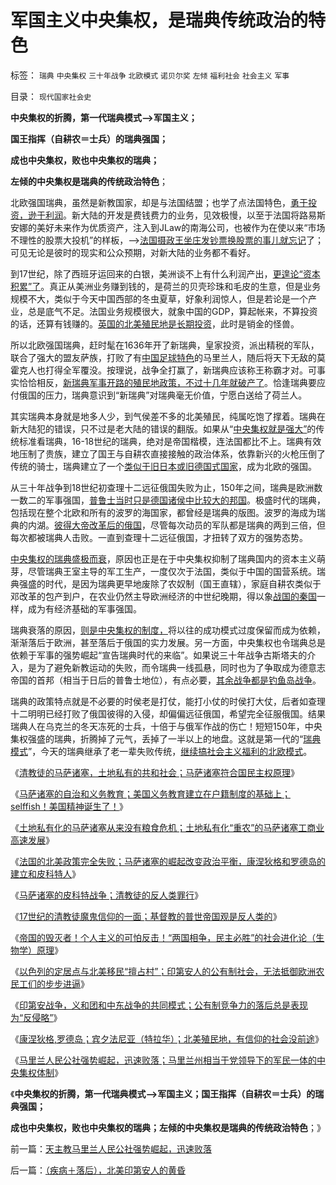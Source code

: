 # 军国主义中央集权，是瑞典传统政治的特色

标签： `瑞典` `中央集权` `三十年战争` `北欧模式` `诺贝尔奖` `左倾` `福利社会` `社会主义` `军事` 

目录： `现代国家社会史`

**中央集权的折腾，第一代瑞典模式——>军国主义；**

**国王指挥（自耕农＝士兵）的瑞典强国；**

**成也中央集权，败也中央集权的瑞典；**

**左倾的中央集权是瑞典的传统政治特色**；

北欧强国瑞典，虽然是新教国家，却是与法国结盟；也学了点法国特色，[勇于投资，逊于利润](../../../2011/8/20/法国的欧洲千年二奶命.md)。新大陆的开发是费钱费力的业务，见效极慢，以至于法国将路易斯安娜的美好未来作为优质资产，注入到JLaw的南海公司，也被作为在使以来“市场不理性的股票大投机”的样板，——>[法国摄政王坐庄发钞票换股票的事儿就忘记](../../../2011/6/5/利率，凯撒，西塞罗，威尼斯商人，纳粹，犹太人和货币战争.md)了；可见无论是彼时的现实和公众预期，对新大陆的业务都不看好。

到17世纪，除了西班牙运回来的白银，美洲谈不上有什么利润产出，[更遑论“资本积累”了](../../../2011/8/18/欧洲资本主义没有从美洲“资本积累”.md)。真正从美洲业务赚到钱的，是荷兰的贝壳珍珠和毛皮的生意，但是业务规模不大，类似于今天中国西部的冬虫夏草，好象利润惊人，但是若论是一个产业，总是底气不足。法国业务规模很大，就象中国的GDP，算起帐来，不算投资的话，还算有钱赚的。[英国的北美殖民地是长期投资](../../../2008/3/22/《爱国者》后谈北美独立战争的政治经济外交军事史.md)，此时是销金的怪兽。

所以北欧强国瑞典，赶时髦在1636年开了新瑞典，皇家投资，派出精税的军队，联合了强大的盟友萨族，打败了有[中国足球特色](../../../2010/7/1/有什么样的球迷，就有什么样的中国足球.md)的马里兰人，随后将天下无敌的莫霍克人也打得全军覆没。按理说，战争全打赢了，新瑞典应该称王称霸才对。可事实恰恰相反，[新瑞典军事开路的殖民地政策，不过十几年就破产了](../../../2009/2/1/国家兴亡，与军事无关.md)。恰逢瑞典要应付俄国的压力，瑞典意识到“新瑞典”对瑞典毫无价值，宁愿白送给了荷兰人。

其实瑞典本身就是地多人少，到气侯差不多的北美殖民，纯属吃饱了撑着。瑞典在新大陆犯的错误，只不过是老大陆的错误的翻版。如果从“[中央集权就是强大”](../../../2010/6/9/中央集权是防守性的国家策略；诸侯采邑目的是扩张.md)的传统标准看瑞典，16-18世纪的瑞典，绝对是帝国楷模，连法国都比不上。瑞典有效地压制了贵族，建立了国王与自耕农直接接触的政治体系，依靠新兴的火枪压倒了传统的骑士，瑞典建立了一个[类似于旧日本或旧德国式国家](http://hi.baidu.com/darthchn/blog/item/6b6f60f87ddcdc54242df202.html)，成为北欧的强国。

从三十年战争到18世纪初查理十二远征俄国失败为止，150年之间，瑞典是欧洲数一数二的军事强国，[普鲁士当时只是德国诸侯中比较大的邦国](../../../2011/8/21/法国主动进攻，英国被动防守；好死不如赖活着.md)。极盛时代的瑞典，包括现在整个北欧和所有的波罗的海国家，都曾经是瑞典的版图。波罗的海成为瑞典的内湖。[彼得大帝改革后的俄国](http://blog.sina.com.cn/s/blog_511f60f60100xwuc.html)，尽管每次动员的军队都是瑞典的两到三倍，但每次都被瑞典人击败。一直到查理十二远征俄国，才扭转了双方的强势态势。

[中央集权的瑞典盛极而衰](../../../2011/1/29/“中央帝国太大了”太难管理了.md)，原因也正是在于中央集权抑制了瑞典国内的资本主义萌芽，尽管瑞典王室主导的军工生产，一度仅次于法国，类似于中国的国营系统。瑞典强盛的时代，是因为瑞典更早地废除了农奴制（国王直辖），家庭自耕农类似于邓改革的包产到户，在农业仍然主导欧洲经济的中世纪晚期，得以象[战国的秦国](../../../2010/6/8/民主和专制优劣比较约束定理;商鞅变法和最失败的法家.md)一样，成为有经济基础的军事强国。

瑞典衰落的原因，[则是中央集权的制度，](../../../2010/5/15/“权力－权利－义务”模型即奴隶制.md)将以往的成功模式过度保留而成为依赖，渐渐落后于欧洲，甚至落后于俄国的实力发展。另一方面，中央集权也令瑞典总是依赖于军事的强势崛起“宣告瑞典时代的来临”。如果说三十年战争古斯塔夫的介入，是为了避免新教运动的失败，而令瑞典一线孤悬，同时也为了争取成为德意志帝国的首邦（相当于日后的普鲁士地位），有点必要，[其余战争都是钓鱼岛战争](http://darthvad123.wordpress.com/2011/04/05/%E9%92%93%E9%B1%BC%E5%B2%9B%E4%B8%BB%E4%B9%89/)。

瑞典的政策特点就是不必要的时侯老是打仗，能打小仗的时侯打大仗，后者如查理十二明明已经打败了俄国彼得的入侵，却偏偏远征俄国，希望完全征服俄国。结果瑞典人在乌克兰的冬天冻死的士兵，十倍于与俄军作战的伤亡！短短150年，中央集权强盛的瑞典，折腾掉了元气，丢掉了一半以上的地盘。这就是第一代的“[瑞典模式](../../../2011/6/28/北欧模式不是经济学命题.md)”，今天的瑞典继承了老一辈失败传统，[继续搞社会主义福利的北欧模式](../../../2011/6/26/成功的北欧模式根本不存在.md)。

《[清教徒的马萨诸塞，土地私有的共和社会；马萨诸塞符合国民主权原理](../../../2011/9/27/首创土地私有的马萨诸塞符合国民主权原理.md)》

《[马萨诸塞的自治和义务教育；美国义务教育建立在户籍制度的基础上；selffish！美国精神诞生了！](../../../2011/9/27/美国户籍制度的义务教育；缺乏信仰selfish的美国精神.md)》

《[土地私有化的马萨诸塞从来没有粮食危机；土地私有化“重农”的马萨诸塞工商业高速发展](../../../2011/9/27/土地私有化的马萨诸塞从来没有粮食危机.md)》

《[法国的北美政策完全失败；马萨诸塞的崛起改变政治平衡，康涅狄格和罗德岛的建立和皮科特人](../../../2011/9/27/印第安人自相残杀，彼此严重削弱.md)》

《[马萨诸塞的皮科特战争；清教徒的反人类罪行](../../../2011/9/27/马萨诸塞的皮科特战争；清教徒的反人类罪行.md)》

《[17世纪的清教徒魔鬼信仰的一面；基督教的普世帝国观是反人类的](../../../2011/9/28/皮科特大屠杀，基督教的普世帝国观是反人类的.md)》

《[帝国的毁灭者！个人主义的可怕反击！“两国相争，民主必胜”的社会进化论（生物学）原理](../../../2011/9/28/帝国的毁灭者！个人主义的可怕反击.md)》

《[以色列的定居点与北美移民“擅占村”；印第安人的公有制社会，无法抵御欧洲农民工们的步步进逼](../../../2011/9/28/以色列定居点与北美移民的“擅占村”和家庭牌半自动步枪.md)》

《[印第安战争，义和团和中东战争的共同模式；公有制竞争力的落后总是表现为“反侵略”](../../../2011/9/28/公有制竞争力的落后总是表现为“反侵略”；.md)》

《[康涅狄格,罗德岛；宾夕法尼亚（特拉华）；北美殖民地，有信仰的社会没前途](../../../2011/9/29/北美殖民地，有信仰的社会是没前途的.md)》

《[马里兰人民公社强势崛起，迅速败落；马里兰州相当于党领导下的军民一体的中央集权体制](../../../2011/9/29/天主教马里兰人民公社强势崛起，迅速败落.md)》

《**中央集权的折腾，第一代瑞典模式——>军国主义；国王指挥（自耕农＝士兵）的瑞典强国；**

**成也中央集权，败也中央集权的瑞典；左倾的中央集权是瑞典的传统政治特色**；》

前一篇：[天主教马里兰人民公社强势崛起，迅速败落](../../../2011/9/29/天主教马里兰人民公社强势崛起，迅速败落.md)

后一篇：[（疾病＋落后），北美印第安人的黄昏](../../../2011/9/29/（疾病＋落后），北美印第安人的黄昏.md)